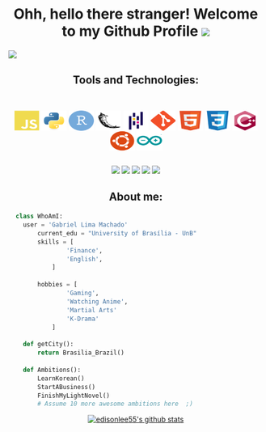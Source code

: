 <h1 align="center">Ohh, hello there stranger! Welcome to my Github Profile <img src="https://media.giphy.com/media/hvRJCLFzcasrR4ia7z/giphy.gif" width="25px"></a></h1>
<img align="center" src="https://media.discordapp.net/attachments/659848503710842920/899481714961813544/maxresdefault2.png?width=923&height=519" width="1000">

<h2 align="center">Tools and Technologies:</h2>  
<div style="display: inline_block"><br>
<p align="center">  <img align="center" alt="Gabes-Js" height="40" width="50" src="https://raw.githubusercontent.com/devicons/devicon/master/icons/javascript/javascript-plain.svg">
  <img align="center" alt="Gabes-Python" height="40" width="50" src="https://raw.githubusercontent.com/devicons/devicon/master/icons/python/python-original.svg">
  <img align="center" alt="Gabes-R" height="40" width="50" src="https://raw.githubusercontent.com/devicons/devicon/master/icons/rstudio/rstudio-plain.svg">
  <img align="center" alt="Gabes-Flask" height="40" width="50" src="https://raw.githubusercontent.com/devicons/devicon/master/icons/flask/flask-original.svg">
  <img align="center" alt="Gabes-Pandas" height="40" width="50" src="https://raw.githubusercontent.com/devicons/devicon/master/icons/pandas/pandas-original.svg">
  <img align="center" alt="Gabes-Git" height="40" width="50" src="https://raw.githubusercontent.com/devicons/devicon/master/icons/git/git-original.svg">
  <img align="center" alt="Gabes-HTML" height="40" width="50" src="https://raw.githubusercontent.com/devicons/devicon/master/icons/html5/html5-original.svg">
  <img align="center" alt="Gabes-CSS" height="40" width="50" src="https://raw.githubusercontent.com/devicons/devicon/master/icons/css3/css3-original.svg">
  <img align="center" alt="Gabes-C++" height="40" width="50" src="https://raw.githubusercontent.com/devicons/devicon/master/icons/cplusplus/cplusplus-original.svg">
  <img align="center" alt="Gabes-Ubuntu" height="40" width="50" src="https://raw.githubusercontent.com/devicons/devicon/master/icons/ubuntu/ubuntu-plain.svg">
  <img align="center" alt="Gabes-Arduino" height="40" width="50" src="https://raw.githubusercontent.com/devicons/devicon/master/icons/arduino/arduino-original.svg">
</div>

 ##
  
<div> 

<p align="center">  <a href="https://instagram.com/machad0.gabriel" target="_blank"><img src="https://img.shields.io/badge/-Instagram-%23E4405F?style=for-the-badge&logo=instagram&logoColor=white" target="_blank"></a>
 <a href="https://discord.gg/wPc8Gvh" target="_blank"><img src="https://img.shields.io/badge/Discord-7289DA?style=for-the-badge&logo=discord&logoColor=white" target="_blank"></a> 
  <a href = "mailto:machad0.gabriel@outlook.com"><img src="https://img.shields.io/badge/Microsoft_Outlook-0078D4?style=for-the-badge&logo=microsoft-outlook&logoColor=white" target="_blank"></a>
  <a href="https://www.linkedin.com/in/machad0gabriel" target="_blank"><img src="https://img.shields.io/badge/-LinkedIn-%230077B5?style=for-the-badge&logo=linkedin&logoColor=white" target="_blank"></a>
  <a href="https://machad0gabriel.wixsite.com/home" target="_blank"><img src="https://img.shields.io/badge/RSS-FFA500?style=for-the-badge&logo=rss&logoColor=white" target="_blank"></a>

 </div>

<h2 align="center">About me:</h2>    

```python
  class WhoAmI:
 	user = 'Gabriel Lima Machado'
		current_edu = "University of Brasília - UnB"
		skills = [
				'Finance',
				'English',
			]
	
  		hobbies = [
				'Gaming',
				'Watching Anime',
				'Martial Arts'
				'K-Drama'
			]
  
	def getCity():
		return Brasilia_Brazil()
	
	def Ambitions():
		LearnKorean()
		StartABusiness()
		FinishMyLightNovel()
		# Assume 10 more awesome ambitions here  ;)
```  
  
<div align="center">
  <a href="https://github.com/gabes-machado">
  <img height="200em" src="https://github-readme-stats.vercel.app/api?username=gabes-machado&hide_border=true&show_icons=true" alt="edisonlee55's github stats"></a>
    </div>
